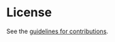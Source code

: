 # License

See the
[guidelines for contributions](https://github.com/SpencerDawkins/sdp-rtp-quic-questions/blob/main/CONTRIBUTING.md).
